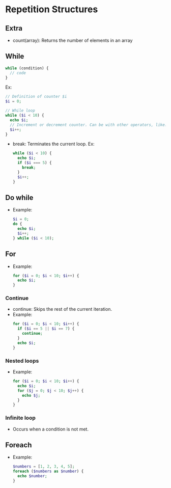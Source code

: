 # Repetition Structures
## Extra
- count(array): Returns the number of elements in an array

## While 
``` php
while (condition) {
  // code
}
```

Ex: 
``` php
// Definition of counter $i
$i = 0;

// While loop
while ($i < 10) {
  echo $i;
  // Increment or decrement counter. Can be with other operators, like: $i *= 2;
  $i++;
}
```

- break: Terminates the current loop. Ex: 
  ```php
  while ($i < 10) {
    echo $i;
    if ($i === 5) {
      break;
    }
    $i++;
  }
  ```

## Do while
- Example:
  ```php
  $i = 0;
  do {
    echo $i;
    $i++;
  } while ($i < 10);
  ```

## For
- Example:
  ```php
  for ($i = 0; $i < 10; $i++) {
    echo $i;
  }
  ```

### Continue
- continue: Skips the rest of the current iteration.
- Example:
  ```php
  for ($i = 0; $i < 10; $i++) {
    if ($i == 5 || $i == 7) {
      continue;
    }
    echo $i;
  }
  ```

### Nested loops
- Example:
  ```php
  for ($i = 0; $i < 10; $i++) {
    echo $i;
    for ($j = 0; $j < 10; $j++) {
      echo $j;
    }
  }
  ```

### Infinite loop
- Occurs when a condition is not met.

## Foreach
- Example:
  ```php
  $numbers = [1, 2, 3, 4, 5];
  foreach ($numbers as $number) {
    echo $number;
  }
  ```